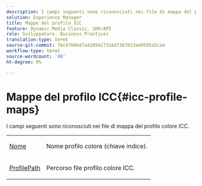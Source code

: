 ```yaml
---
description: I campi seguenti sono riconosciuti nei file di mappa del profilo colore ICC.
solution: Experience Manager
title: Mappe del profilo ICC
feature: Dynamic Media Classic, SDK/API
role: Sviluppatore, Business Practices
translation-type: tm+mt
source-git-commit: f6c97606d7a4209427316d7367013ad9585a5cae
workflow-type: tm+mt
source-wordcount: '48'
ht-degree: 0%

---
```



# Mappe del profilo ICC{#icc-profile-maps}

I campi seguenti sono riconosciuti nei file di mappa del profilo colore ICC.

<table id="simpletable_91C7631EE91141DCB6EE70441BC724A9"> 
 <tr class="strow"> 
  <td class="stentry"> <p><span class="codeph"> <a href="../../../../../../is-api/image-catalog/image-serving-api-ref/c-image-catalog-reference/c-icc-profile-map-reference/r-name-icc.md#reference-9e7d3c8e35434981a3dfac66b8946cbe" type="reference" format="dita" scope="local"> Nome</a></span> </p></td> 
  <td class="stentry"> <p>Nome profilo colore (chiave indice). </p></td> 
 </tr> 
 <tr class="strow"> 
  <td class="stentry"> <p><span class="codeph"> <a href="../../../../../../is-api/image-catalog/image-serving-api-ref/c-image-catalog-reference/c-icc-profile-map-reference/r-profilepath-icc.md#reference-d0db8b059a60437992fe1ae35761cb95" type="reference" format="dita" scope="local"> ProfilePath</a></span> </p> </td> 
  <td class="stentry"> <p>Percorso file profilo colore ICC. </p></td> 
 </tr> 
</table>

